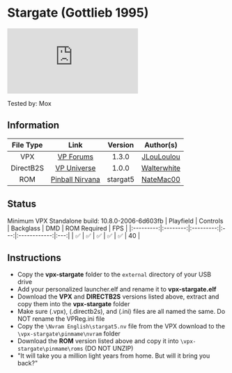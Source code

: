 # Stargate (Gottlieb 1995)

![Table Preview](https://www.vpforums.org/index.php?app=downloads&module=display&section=screenshot&record=96626&id=14952&full=1)

Tested by: Mox

## Information 
| File Type | Link | Version | Author(s) | 
|:---------:|:----:|:-------:|:---------:|
| VPX | [VP Forums](https://www.vpforums.org/index.php?app=downloads&showfile=14952) | 1.3.0 | [JLouLoulou](https://www.vpforums.org/index.php?showuser=134330) |
| DirectB2S | [VP Universe](https://vpuniverse.com/files/file/11644-stargate-gottlieb-1995-fulldmd/) | 1.0.0 | [Walterwhite](https://vpuniverse.com/profile/17464-walterwhite/) |
| ROM | [Pinball Nirvana](https://pinballnirvana.com/forums/resources/stargat5.6026/) | stargat5 | [NateMac00](https://pinballnirvana.com/forums/members/natemac00.30769/) |

## Status 
Minimum VPX Standalone build: 10.8.0-2006-6d603fb
| Playfield | Controls | Backglass | DMD | ROM Required | FPS | 
|:---------:|:--------:|:---------:|:---:|:------------:|:---:|
| :white_check_mark: | :white_check_mark: | :white_check_mark: | :white_check_mark: | :white_check_mark: | 40 |

## Instructions
- Copy the **vpx-stargate** folder to the `external` directory of your USB drive
- Add your personalized launcher.elf and rename it to **vpx-stargate.elf**
- Download the **VPX** and **DIRECTB2S** versions listed above, extract and copy them into the **vpx-stargate** folder
- Make sure (.vpx), (.directb2s), and (.ini) files are all named the same. Do NOT rename the VPReg.ini file
- Copy the `\Nvram English\stargat5.nv` file from the VPX download to the `\vpx-stargate\pinmame\nvram` folder
- Download the **ROM** version listed above and copy it into `\vpx-stargate\pinmame\roms` (DO NOT UNZIP)
- "It will take you a million light years from home. But will it bring you back?"

